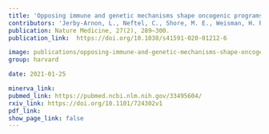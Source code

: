 ```yaml
---
title: 'Opposing immune and genetic mechanisms shape oncogenic programs in synovial sarcoma.'
contributors: 'Jerby-Arnon, L., Neftel, C., Shore, M. E., Weisman, H. R., Mathewson, N. D., McBride, M. J., Haas, B., Izar, B., … Regev, A. (2021).'
publication: Nature Medicine, 27(2), 289–300.
publication_link:  https://doi.org/10.1038/s41591-020-01212-6

image: publications/opposing-immune-and-genetic-mechanisms-shape-oncogenic-programs-in-synovial-sarcoma.PNG
group: harvard

date: 2021-01-25

minerva_link:
pubmed_link: https://pubmed.ncbi.nlm.nih.gov/33495604/
rxiv_link: https://doi.org/10.1101/724302v1
pdf_link:
show_page_link: false
---
```

